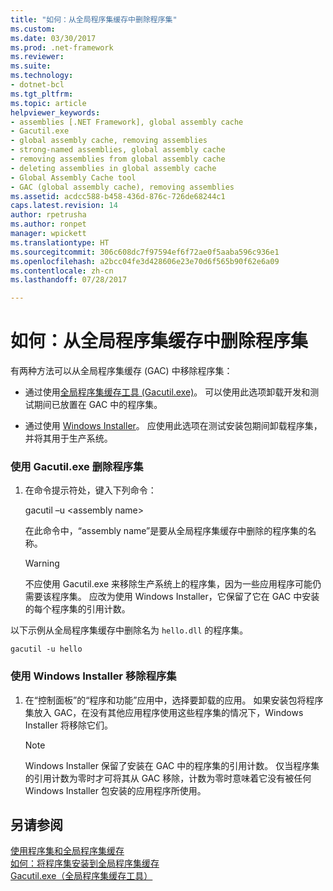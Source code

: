 ```yaml
---
title: "如何：从全局程序集缓存中删除程序集"
ms.custom: 
ms.date: 03/30/2017
ms.prod: .net-framework
ms.reviewer: 
ms.suite: 
ms.technology:
- dotnet-bcl
ms.tgt_pltfrm: 
ms.topic: article
helpviewer_keywords:
- assemblies [.NET Framework], global assembly cache
- Gacutil.exe
- global assembly cache, removing assemblies
- strong-named assemblies, global assembly cache
- removing assemblies from global assembly cache
- deleting assemblies in global assembly cache
- Global Assembly Cache tool
- GAC (global assembly cache), removing assemblies
ms.assetid: acdcc588-b458-436d-876c-726de68244c1
caps.latest.revision: 14
author: rpetrusha
ms.author: ronpet
manager: wpickett
ms.translationtype: HT
ms.sourcegitcommit: 306c608dc7f97594ef6f72ae0f5aaba596c936e1
ms.openlocfilehash: a2bcc04fe3d428606e23e70d6f565b90f62e6a09
ms.contentlocale: zh-cn
ms.lasthandoff: 07/28/2017

---
```

# <a name="how-to-remove-an-assembly-from-the-global-assembly-cache"></a>如何：从全局程序集缓存中删除程序集
有两种方法可以从全局程序集缓存 (GAC) 中移除程序集：  
  
-   通过使用[全局程序集缓存工具 (Gacutil.exe)](../../../docs/framework/tools/gacutil-exe-gac-tool.md)。 可以使用此选项卸载开发和测试期间已放置在 GAC 中的程序集。  
  
-   通过使用 [Windows Installer](http://msdn.microsoft.com/library/windows/desktop/cc185688.aspx)。 应使用此选项在测试安装包期间卸载程序集，并将其用于生产系统。  
  
### <a name="removing-an-assembly-with-gacutilexe"></a>使用 Gacutil.exe 删除程序集  
  
1.  在命令提示符处，键入下列命令：  
  
     gacutil –u \<assembly name>  
  
     在此命令中，“assembly name”是要从全局程序集缓存中删除的程序集的名称。  
  
    > [!WARNING]
    >  不应使用 Gacutil.exe 来移除生产系统上的程序集，因为一些应用程序可能仍需要该程序集。 应改为使用 Windows Installer，它保留了它在 GAC 中安装的每个程序集的引用计数。  
  
 以下示例从全局程序集缓存中删除名为 `hello.dll` 的程序集。  
  
```  
gacutil -u hello  
```  
  
### <a name="removing-an-assembly-with-windows-installer"></a>使用 Windows Installer 移除程序集  
  
1.  在“控制面板”的“程序和功能”应用中，选择要卸载的应用。 如果安装包将程序集放入 GAC，在没有其他应用程序使用这些程序集的情况下，Windows Installer 将移除它们。  
  
    > [!NOTE]
    >  Windows Installer 保留了安装在 GAC 中的程序集的引用计数。 仅当程序集的引用计数为零时才可将其从 GAC 移除，计数为零时意味着它没有被任何 Windows Installer 包安装的应用程序所使用。  
  
## <a name="see-also"></a>另请参阅  
 [使用程序集和全局程序集缓存](../../../docs/framework/app-domains/working-with-assemblies-and-the-gac.md)   
 [如何：将程序集安装到全局程序集缓存](../../../docs/framework/app-domains/how-to-install-an-assembly-into-the-gac.md)   
 [Gacutil.exe（全局程序集缓存工具）](../../../docs/framework/tools/gacutil-exe-gac-tool.md)

